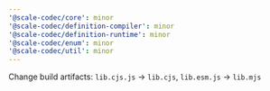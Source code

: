 ```yaml
---
'@scale-codec/core': minor
'@scale-codec/definition-compiler': minor
'@scale-codec/definition-runtime': minor
'@scale-codec/enum': minor
'@scale-codec/util': minor
---
```


Change build artifacts: `lib.cjs.js` → `lib.cjs`, `lib.esm.js` → `lib.mjs`
